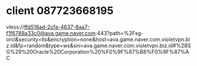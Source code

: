 # client 087723668195
vless://ffd516ad-2cfa-4637-8aa7-f1f6788a33c0@ava.game.naver.com:443?path=%2Fsg-orcl&security=tls&encryption=none&host=ava.game.naver.com.violetvpn.biz.id&fp=random&type=ws&sni=ava.game.naver.com.violetvpn.biz.id#%28SG%29%20Oracle%20Corporation%20%F0%9F%87%B8%F0%9F%87%AC
